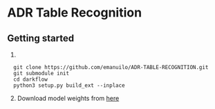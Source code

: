 # ADR Table Recognition

## Getting started

1.
```
  git clone https://github.com/emanuilo/ADR-TABLE-RECOGNITION.git
  git submodule init
  cd darkflow
  python3 setup.py build_ext --inplace
```
2. Download model weights from [here](https://drive.google.com/drive/folders/1mW735di8mXFFkIBTRy-O051beePIm6FK?usp=sharing)
